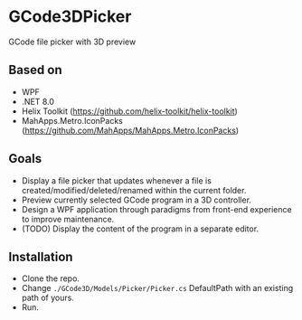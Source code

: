 # GCode3DPicker
GCode file picker with 3D preview

## Based on
- WPF
- .NET 8.0
- Helix Toolkit
 (https://github.com/helix-toolkit/helix-toolkit)
- MahApps.Metro.IconPacks
  (https://github.com/MahApps/MahApps.Metro.IconPacks)

## Goals
- Display a file picker that updates whenever a file is created/modified/deleted/renamed within the current folder.
- Preview currently selected GCode program in a 3D controller.
- Design a WPF application through paradigms from front-end experience to improve maintenance.
- (TODO) Display the content of the program in a separate editor.

## Installation
- Clone the repo.
- Change `./GCode3D/Models/Picker/Picker.cs` DefaultPath with an existing path of yours.
- Run.
